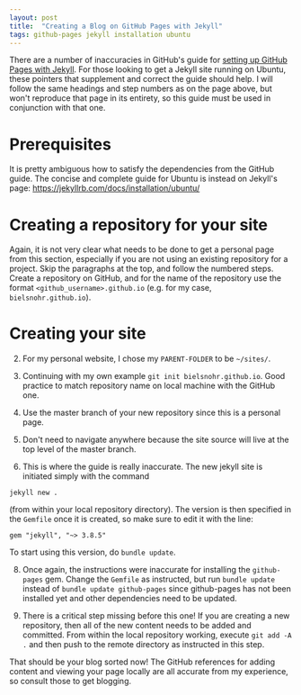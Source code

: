 ```yaml
---
layout: post
title:  "Creating a Blog on GitHub Pages with Jekyll"
tags: github-pages jekyll installation ubuntu
---
```


There are a number of inaccuracies in GitHub's guide for [setting up GitHub
Pages with
Jekyll](https://help.github.com/en/github/working-with-github-pages/creating-a-github-pages-site-with-jekyll).
For those looking to get a Jekyll site running on Ubuntu, these pointers that
supplement and correct the guide should help. I will follow the same headings
and step numbers as on the page above, but won't reproduce that page in its
entirety, so this guide must be used in conjunction with that one.

# Prerequisites
It is pretty ambiguous how to satisfy the dependencies from the GitHub guide.
The concise and complete guide for Ubuntu is instead on Jekyll's page:
<https://jekyllrb.com/docs/installation/ubuntu/>

# Creating a repository for your site
Again, it is not very clear what needs to be done to get a personal page from
this section, especially if you are not using an existing repository for a
project. Skip the paragraphs at the top, and follow the numbered steps. Create
a repository on GitHub, and for the name of the repository use the format
`<github_username>.github.io` (e.g. for my case, `bielsnohr.github.io`).

# Creating your site
2) For my personal website, I chose my `PARENT-FOLDER` to be `~/sites/`.

3) Continuing with my own example `git init bielsnohr.github.io`. Good practice
   to match repository name on local machine with the GitHub one.

4) Use the master branch of your new repository since this is a personal page.

6) Don't need to navigate anywhere because the site source will live at the top
   level of the master branch.

7) This is where the guide is really inaccurate. The new
   jekyll site is initiated simply with the command 
```
jekyll new . 
```
(from within your local repository directory).  The version is then specified
in the `Gemfile` once it is created, so make sure to edit it with the line:
```
gem "jekyll", "~> 3.8.5"
```
To start using this version, do `bundle update`.

8) Once again, the instructions were inaccurate for installing the
   `github-pages` gem. Change the `Gemfile` as instructed, but run `bundle
update` instead of `bundle update github-pages` since github-pages has not been
installed yet and other dependencies need to be updated. 

13) There is a critical step missing before this one! If you are creating a new
repository, then all of the new content needs to be added and committed. From
within the local repository working, execute `git add -A .` and then push to
the remote directory as instructed in this step.

That should be your blog sorted now! The GitHub references for adding content
and viewing your page locally are all accurate from my experience, so consult
those to get blogging.
